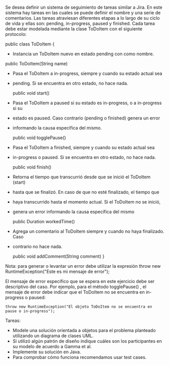 Se desea definir un sistema de seguimiento de tareas similar a Jira.
En este sistema hay tareas en las cuales se puede definir el nombre y una serie de comentarios. Las tareas atraviesan diferentes etapas a lo largo de su ciclo de vida y ellas son: pending, in-progress, paused y finished. Cada tarea debe estar modelada mediante la clase ToDoItem con el siguiente protocolo:

public class ToDoItem {

* Instancia un ToDoItem nuevo en estado pending con <name> como nombre.

 public ToDoItem(String name)


* Pasa el ToDoItem a in-progress, siempre y cuando su estado actual sea
* pending. Si se encuentra en otro estado, no hace nada.
  
  public void start()


* Pasa el ToDoItem a paused si su estado es in-progress, o a in-progress si su
* estado es paused. Caso contrario (pending o finished) genera un error
* informando la causa específica del mismo.
  
  public void togglePause()



* Pasa el ToDoItem a finished, siempre y cuando su estado actual sea
* in-progress o paused. Si se encuentra en otro estado, no hace nada.
  
  public void finish()



* Retorna el tiempo que transcurrió desde que se inició el ToDoItem (start)
* hasta que se finalizó. En caso de que no esté finalizado, el tiempo que
* haya transcurrido hasta el momento actual. Si el ToDoItem no se inició,
* genera un error informando la causa específica del mismo

  public Duration workedTime()



* Agrega un comentario al ToDoItem siempre y cuando no haya finalizado. Caso
* contrario no hace nada.
  
  public void addComment(String comment)
  }

Nota: para generar o levantar un error debe utilizar la expresión
throw new RuntimeException("Este es mi mensaje de error");

El mensaje de error específico que se espera en este ejercicio debe ser descriptivo del caso. Por ejemplo, para el método togglePause() , el mensaje de error debe indicar que el ToDoItem no se encuentra en in-progress o paused:

	throw new RuntimeException("El objeto ToDoItem no se encuentra en pause o in-progress");


Tareas:
* Modele una solución orientada a objetos para el problema planteado utilizando un diagrama de clases UML. 
* Si utilizó algún patrón de diseño indique cuáles son los participantes en su modelo de acuerdo a Gamma et al.
* Implemente su solución en Java. 
* Para comprobar cómo funciona recomendamos usar test cases.
